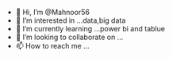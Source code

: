 - 👋 Hi, I’m @Mahnoor56
- 👀 I’m interested in ...data,big data
- 🌱 I’m currently learning ...power bi and tablue 
- 💞️ I’m looking to collaborate on ...
- 📫 How to reach me ...

<!---
Mahnoor56/Mahnoor56 is a ✨ special ✨ repository because its `README.md` (this file) appears on your GitHub profile.
You can click the Preview link to take a look at your changes.
--->
